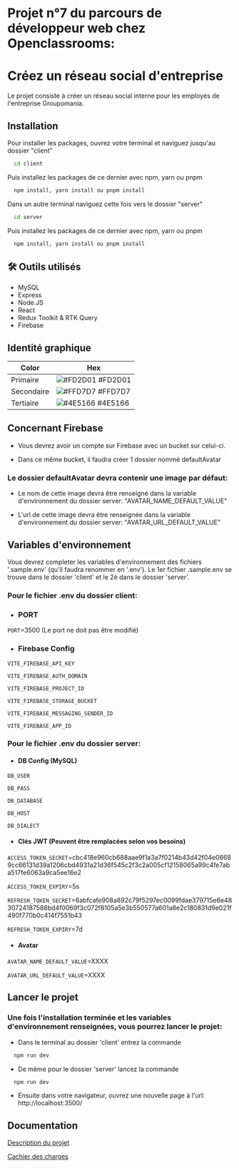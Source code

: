 
# Projet n°7 du parcours de développeur web chez Openclassrooms:
# Créez un réseau social d'entreprise

Le projet consiste à créer un réseau social interne pour les employés de l'entreprise Groupomania.

## Installation

Pour installer les packages, ouvrez votre terminal et naviguez jusqu'au dossier "client"

```bash
  cd client
```

Puis installez les packages de ce dernier avec npm, yarn ou pnpm

```bash
  npm install, yarn install ou pnpm install
```

Dans un autre terminal naviguez cette fois vers le dossier "server"

```bash
  cd server
```

Puis installez les packages de ce dernier avec npm, yarn ou pnpm

```bash
  npm install, yarn install ou pnpm install
```
    
## 🛠 Outils utilisés

* MySQL
* Express
* Node.JS
* React
* Redux Toolkit & RTK Query
* Firebase

## Identité graphique

| Color             | Hex                                                                |
| ----------------- | ------------------------------------------------------------------ |
| Primaire | ![#FD2D01](https://via.placeholder.com/10/FD2D01?text=+) #FD2D01 |
| Secondaire | ![#FFD7D7](https://via.placeholder.com/10/FFD7D7?text=+) #FFD7D7 |
| Tertiaire | ![#4E5166](https://via.placeholder.com/10/4E5166?text=+) #4E5166 |


## Concernant Firebase

* Vous devrez avoir un compte sur Firebase avec un bucket sur celui-ci.

* Dans ce même bucket, il faudra créer 1 dossier nommé defaultAvatar

### Le dossier defaultAvatar devra contenir une image par défaut:

* Le nom de cette image devra être renseigné dans la variable d'environnement du dossier server: "AVATAR_NAME_DEFAULT_VALUE"

* L'url de cette image devra être renseignée dans la variable d'environnement du dossier server: "AVATAR_URL_DEFAULT_VALUE"


## Variables d'environnement

Vous devrez completer les variables d'environnement des fichiers '.sample.env' (qu'il faudra renommer en '.env'). Le 1er fichier .sample.env se trouve dans le dossier 'client' et le 2è dans le dossier 'server'.

### Pour le fichier .env du dossier client:

* ### PORT

`PORT`=3500 (Le port ne doit pas être modifié)

* ### Firebase Config

`VITE_FIREBASE_API_KEY`

`VITE_FIREBASE_AUTH_DOMAIN`

`VITE_FIREBASE_PROJECT_ID`

`VITE_FIREBASE_STORAGE_BUCKET`

`VITE_FIREBASE_MESSAGING_SENDER_ID`

`VITE_FIREBASE_APP_ID`


### Pour le fichier .env du dossier server:

* #### DB Config (MySQL)

`DB_USER`

`DB_PASS`

`DB_DATABASE`

`DB_HOST`

`DB_DIALECT`

* #### Clés JWT (Peuvent être remplacées selon vos besoins)

`ACCESS_TOKEN_SECRET`=cbc418e960cb688aae9f1a3a7f0214b43d42f04e06689cc66131d39a1206cbd4931a21d36f545c2f3c2a005cf12158065a99c4fe7aba517fe6063a9ca5ee16e2

`ACCESS_TOKEN_EXPIRY`=5s

`REFRESH_TOKEN_SECRET`=6abfcafe908a892c79f5297ec0099fdae379715e6e4830724187588bd4f0069f3c072f8105a5e3b550577a601a8e2c180831d9e021f490f770b0c414f7551b43

`REFRESH_TOKEN_EXPIRY`=7d

* #### Avatar

`AVATAR_NAME_DEFAULT_VALUE`=XXXX

`AVATAR_URL_DEFAULT_VALUE`=XXXX

## Lancer le projet

### Une fois l'installation terminée et les variables d'environnement renseignées, vous pourrez lancer le projet:

* Dans le terminal au dossier 'client' entrez la commande
```bash
  npm run dev
```

* De même pour le dossier 'server' lancez la commande
```bash
  npm run dev
```

* Ensuite dans votre navigateur, ouvrez une nouvelle page à l'url: http://localhost:3500/

## Documentation

[Description du projet](https://course.oc-static.com/projects/DWJ_FR_P7/DW+P7+28-09-2022+Sce%CC%81nario.pdf)

[Cachier des charges](https://course.oc-static.com/projects/DWJ_FR_P7/Cahier+des+charges+Groupomania.pdf)


